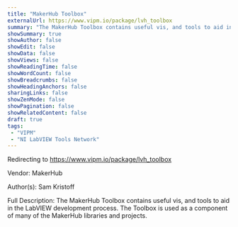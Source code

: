 ```yaml
---
title: "MakerHub Toolbox"
externalUrl: https://www.vipm.io/package/lvh_toolbox
summary: "The MakerHub Toolbox contains useful vis, and tools to aid in the LabVIEW development process."
showSummary: true
showAuthor: false
showEdit: false
showData: false
showViews: false
showReadingTime: false
showWordCount: false
showBreadcrumbs: false
showHeadingAnchors: false
sharingLinks: false
showZenMode: false
showPagination: false
showRelatedContent: false
draft: true
tags:
 - "VIPM"
 - "NI LabVIEW Tools Network"
---
```


Redirecting to https://www.vipm.io/package/lvh_toolbox

Vendor: MakerHub

Author(s): Sam Kristoff
 
Full Description:
The MakerHub Toolbox contains useful vis, and tools to aid in the LabVIEW development process. The Toolbox is used as a component of many of the MakerHub libraries and projects.